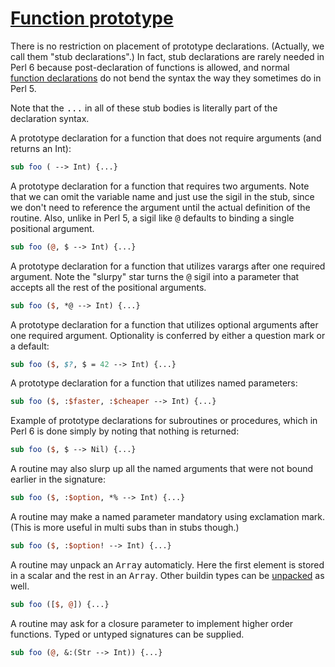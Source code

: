 [1]: http://rosettacode.org/wiki/Function_prototype

# [Function prototype][1]

There is no restriction on placement of prototype declarations. (Actually, we call them "stub declarations".) In fact, stub declarations are rarely needed in Perl 6 because post-declaration of functions is allowed, and normal [function declarations](http://design.perl6.org/S06.html#Subroutines_and_other_code_objects) do not bend the syntax the way they sometimes do in Perl 5.



Note that the <tt>...</tt> in all of these stub bodies is literally part of the declaration syntax.



A prototype declaration for a function that does not require arguments (and returns an Int):

```perl
sub foo ( --> Int) {...}
```


A prototype declaration for a function that requires two arguments.
Note that we can omit the variable name and just use the sigil in the stub, since we don't need to reference the argument until the actual definition of the routine. Also, unlike in Perl 5, a sigil like <tt>\@</tt> defaults to binding a single positional argument.

```perl
sub foo (@, $ --> Int) {...}
```


A prototype declaration for a function that utilizes varargs after one required argument.
Note the "slurpy" star turns the <tt>\@</tt> sigil into a parameter that accepts all the rest of the positional arguments.

```perl
sub foo ($, *@ --> Int) {...}
```


A prototype declaration for a function that utilizes optional arguments after one required argument. Optionality is conferred by either a question mark or a default:

```perl
sub foo ($, $?, $ = 42 --> Int) {...}
```


A prototype declaration for a function that utilizes named parameters:

```perl
sub foo ($, :$faster, :$cheaper --> Int) {...}
```


Example of prototype declarations for subroutines or procedures, which in Perl 6 is done simply by noting that nothing is returned:

```perl
sub foo ($, $ --> Nil) {...}
```


A routine may also slurp up all the named arguments that were not bound earlier in the signature:

```perl
sub foo ($, :$option, *% --> Int) {...}
```


A routine may make a named parameter mandatory using exclamation mark. (This is more useful in multi subs than in stubs though.)

```perl
sub foo ($, :$option! --> Int) {...}
```


A routine may unpack an <tt>Array</tt> automaticly. Here the first element is stored in a scalar and the rest in an <tt>Array</tt>. Other buildin types can be [unpacked](http://design.perl6.org/S06.html#Unpacking_array_parameters) as well.

```perl
sub foo ([$, @]) {...}
```


A routine may ask for a closure parameter to implement higher order functions. Typed or untyped signatures can be supplied.

```perl
sub foo (@, &:(Str --> Int)) {...}
```